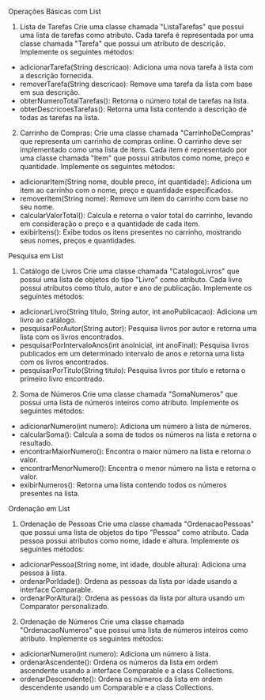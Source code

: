 Operações Básicas com List
1. Lista de Tarefas
   Crie uma classe chamada "ListaTarefas" que possui uma lista de tarefas como atributo. Cada tarefa é representada por uma classe chamada "Tarefa" que possui um atributo de descrição. Implemente os seguintes métodos:

- adicionarTarefa(String descricao): Adiciona uma nova tarefa à lista com a descrição fornecida.
- removerTarefa(String descricao): Remove uma tarefa da lista com base em sua descrição.
- obterNumeroTotalTarefas(): Retorna o número total de tarefas na lista.
- obterDescricoesTarefas(): Retorna uma lista contendo a descrição de todas as tarefas na lista.

2. Carrinho de Compras:
   Crie uma classe chamada "CarrinhoDeCompras" que representa um carrinho de compras online. O carrinho deve ser implementado como uma lista de itens. Cada item é representado por uma classe chamada "Item" que possui atributos como nome, preço e quantidade. Implemente os seguintes métodos:

- adicionarItem(String nome, double preco, int quantidade): Adiciona um item ao carrinho com o nome, preço e quantidade especificados.
- removerItem(String nome): Remove um item do carrinho com base no seu nome.
- calcularValorTotal(): Calcula e retorna o valor total do carrinho, levando em consideração o preço e a quantidade de cada item.
- exibirItens(): Exibe todos os itens presentes no carrinho, mostrando seus nomes, preços e quantidades.

Pesquisa em List
1. Catálogo de Livros
   Crie uma classe chamada "CatalogoLivros" que possui uma lista de objetos do tipo "Livro" como atributo. Cada livro possui atributos como título, autor e ano de publicação. Implemente os seguintes métodos:

- adicionarLivro(String titulo, String autor, int anoPublicacao): Adiciona um livro ao catálogo.
- pesquisarPorAutor(String autor): Pesquisa livros por autor e retorna uma lista com os livros encontrados.
- pesquisarPorIntervaloAnos(int anoInicial, int anoFinal): Pesquisa livros publicados em um determinado intervalo de anos e retorna uma lista com os livros encontrados.
- pesquisarPorTitulo(String titulo): Pesquisa livros por título e retorna o primeiro livro encontrado.

2. Soma de Números
   Crie uma classe chamada "SomaNumeros" que possui uma lista de números inteiros como atributo. Implemente os seguintes métodos:

- adicionarNumero(int numero): Adiciona um número à lista de números.
- calcularSoma(): Calcula a soma de todos os números na lista e retorna o resultado.
- encontrarMaiorNumero(): Encontra o maior número na lista e retorna o valor.
- encontrarMenorNumero(): Encontra o menor número na lista e retorna o valor.
- exibirNumeros(): Retorna uma lista contendo todos os números presentes na lista.

Ordenação em List
1. Ordenação de Pessoas
   Crie uma classe chamada "OrdenacaoPessoas" que possui uma lista de objetos do tipo "Pessoa" como atributo. Cada pessoa possui atributos como nome, idade e altura. Implemente os seguintes métodos:

- adicionarPessoa(String nome, int idade, double altura): Adiciona uma pessoa à lista.
- ordenarPorIdade(): Ordena as pessoas da lista por idade usando a interface Comparable.
- ordenarPorAltura(): Ordena as pessoas da lista por altura usando um Comparator personalizado.

2. Ordenação de Números
   Crie uma classe chamada "OrdenacaoNumeros" que possui uma lista de números inteiros como atributo. Implemente os seguintes métodos:

- adicionarNumero(int numero): Adiciona um número à lista.
- ordenarAscendente(): Ordena os números da lista em ordem ascendente usando a interface Comparable e a class Collections.
- ordenarDescendente(): Ordena os números da lista em ordem descendente usando um Comparable e a class Collections.